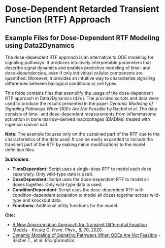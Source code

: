 # Dose-Dependent Retarded Transient Function (RTF) Approach 
## Example Files for Dose-Dependent RTF Modeling using Data2Dynamics

The dose-dependent RTF approach is an alternative to ODE modeling for signaling pathways. It produces intuitively interpretable parameters that describe signal dynamics and enables predictive modeling of time- and dose-dependencies, even if only individual cellular components are quantified. Moreover, it provides an intuitive way to characterize signaling differences between biological conditions or cell types.

This folde contains files that exemplify the usage of the dose-dependent RTF approach in Data2Dynamics (d2d). The provided scripts and data were used to produce the results presented in the paper *Dynamic Modeling of Signaling Pathways When ODEs Are Not Feasible* by Rachel et al. The data consists of time- and dose-dependent measurements from inflammasome activation in bone marrow-derived macrophages (BMDMs) treated with nigericin sodium salt.

**Note**: The example focuses only on the sustained part of the RTF due to the characteristics of the data used. It can be easily expanded to include the transient part of the RTF by making minor modifications to the model definition files.

**Subfolders:**
* **TimeDependent:** Script uses a single-dose RTF to model each dose separately. Only wild-type data is used.
* **DoseDependent:** Script uses the dose-dependent RTF to model all doses together. Only wild-type data is used.
* **ConditionDependent:** Script uses the dose-dependent RTF with condition-dependent expansion to model all doses together across wild-type and knockout data.
* **Functions:** Additional utility functions for the model.


**Cite:**
* [A New Approximation Approach for Transient Differential Equation Models](https://www.frontiersin.org/journals/physics/articles/10.3389/fphy.2020.00070) - Kreutz C. *Front. Phys.*, 8, 70, 2020.
* [Dynamic Modeling of Signaling Pathways When ODEs Are Not Feasible](https://) - Rachel T., et al. *Bioinformatics*.
